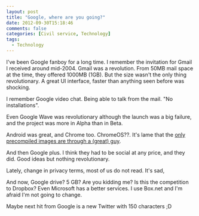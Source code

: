 ```yaml
---
layout: post
title: "Google, where are you going?"
date: 2012-09-30T15:18:46
comments: false
categories: [Civil service, Technology]
tags:
  - Technology
---
```


I've been Google fanboy for a long time.&nbsp;I remember the invitation for Gmail I received around mid-2004. Gmail was a revolution. From 50MB mail space at the time, they offered 1000MB (1GB). But the size wasn't the only thing revolutionary. A great UI interface, faster than anything seen before was shocking.


I remember Google video chat. Being able to talk from the mail. "No installations".


Even Google Wave was revolutionary although the launch was a big failure, and the project was more in Alpha than in Beta.


Android was great, and Chrome too. ChromeOS??. It's lame that the [only precompiled images are through a (great) guy](http://chromeos.hexxeh.net/).


And then&nbsp;Google plus. I think they had to be social at any price, and they did. Good ideas but nothing revolutionary.


Lately, change in privacy terms, most of us do not read. It's sad,


And now, Google drive? 5 GB? Are you kidding me? Is this the competition to Dropbox? Even Microsoft has a better services. I use Box.net and I'm afraid I'm not going to change.


Maybe next hit from Google is a new Twitter with 150 characters ;D
